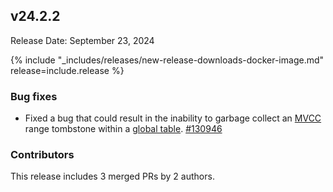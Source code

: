 ## v24.2.2

Release Date: September 23, 2024

{% include "_includes/releases/new-release-downloads-docker-image.md" release=include.release %}

<h3 id="v24-2-2-bug-fixes">Bug fixes</h3>

- Fixed a bug that could result in the inability to garbage collect an [MVCC](/docs/v24.2/architecture/storage-layer.md#mvcc) range tombstone within a [global table](/docs/v24.2/table-localities.md#global-tables). [#130946][#130946]

<div class="release-note-contributors" markdown="1">

<h3 id="v24-2-2-contributors">Contributors</h3>

This release includes 3 merged PRs by 2 authors.

</div>

[#130946]: https://github.com/cockroachdb/cockroach/pull/130946